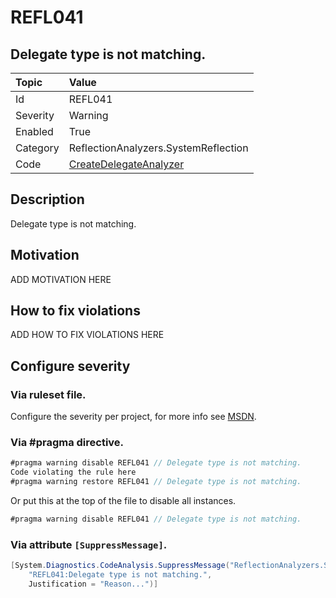 # REFL041
## Delegate type is not matching.

| Topic    | Value
| :--      | :--
| Id       | REFL041
| Severity | Warning
| Enabled  | True
| Category | ReflectionAnalyzers.SystemReflection
| Code     | [CreateDelegateAnalyzer](https://github.com/DotNetAnalyzers/ReflectionAnalyzers/blob/master/ReflectionAnalyzers/NodeAnalzers/CreateDelegateAnalyzer.cs)

## Description

Delegate type is not matching.

## Motivation

ADD MOTIVATION HERE

## How to fix violations

ADD HOW TO FIX VIOLATIONS HERE

<!-- start generated config severity -->
## Configure severity

### Via ruleset file.

Configure the severity per project, for more info see [MSDN](https://msdn.microsoft.com/en-us/library/dd264949.aspx).

### Via #pragma directive.
```C#
#pragma warning disable REFL041 // Delegate type is not matching.
Code violating the rule here
#pragma warning restore REFL041 // Delegate type is not matching.
```

Or put this at the top of the file to disable all instances.
```C#
#pragma warning disable REFL041 // Delegate type is not matching.
```

### Via attribute `[SuppressMessage]`.

```C#
[System.Diagnostics.CodeAnalysis.SuppressMessage("ReflectionAnalyzers.SystemReflection", 
    "REFL041:Delegate type is not matching.", 
    Justification = "Reason...")]
```
<!-- end generated config severity -->